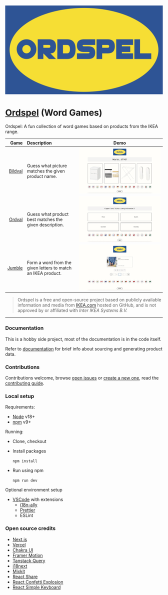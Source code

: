 [![Ordspel](/public/assets/cover.jpg)](https://ikeawordgames.com)

# [Ordspel](https://ikeawordgames.com) (Word Games)

Ordspel: A fun collection of word games based on products from the IKEA range.

| Game | Description | Demo |
|-----:|:------------|:----:|
| [Bildval](https://ikeawordgames.com/bildval) | Guess what picture matches the given product name. | [![Bildval](/public/assets/bildval.gif)](https://ikeawordgames.com/bildval) |
| [Ordval](https://ikeawordgames.com/ordval) | Guess what product best matches the given description. | [![Ordval](/public/assets/ordval.gif)](https://ikeawordgames.com/ordval) |
| [Jumble](https://ikeawordgames.com/jumble) | Form a word from the given letters to match an IKEA product. | [![Jumble](/public/assets/jumble.gif)](https://ikeawordgames.com/jumble) |

> Ordspel is a free and open-source project based on publicly available information and media from [IKEA.com](https://ikea.com) hosted on GitHub, and is not approved by or affiliated with *Inter IKEA Systems B.V.*

--------

### Documentation

This is a hobby side project, most of the documentation is in the code itself.

Refer to [documentation](https://github.com/avikantz/ikea-word-games/blob/main/DOCUMENTATION.MD) for brief info about sourcing and generating product data.

### Contributions

Contributions welcome, browse [open issues](https://github.com/avikantz/ikea-word-games/issues) or [create a new one](https://github.com/avikantz/ikea-word-games/issues/new), read the [contributing guide](https://github.com/avikantz/ikea-word-games/blob/main/CONTRIBUTING.MD).

### Local setup

Requirements:

- [Node](https://nodejs.org/en) v18+
- [npm](https://docs.npmjs.com/downloading-and-installing-node-js-and-npm) v9+

Running:

- Clone, checkout
- Install packages

	`npm install`

- Run using npm

	`npm run dev`

Optional environment setup

- [VSCode](https://code.visualstudio.com) with extensions
  - [i18n-ally](https://github.com/lokalise/i18n-ally)
  - [Prettier](https://github.com/prettier/prettier-vscode)
  - ESLint

### Open source credits

- [Next.js](https://nextjs.org)
- [Vercel](https://vercel.com)
- [Chakra UI](https://chakra-ui.com)
- [Framer Motion](https://www.framer.com/motion/)
- [Tanstack Query](https://tanstack.com/query/latest)
- [i18next](https://www.i18next.com)
- [Mixkit](https://mixkit.co/free-sound-effects/game/)
- [React Share](https://github.com/nygardk/react-share)
- [React Confetti Explosion](https://github.com/herrethan/react-confetti-explosion)
- [React Simple Keyboard](https://github.com/hodgef/react-simple-keyboard)